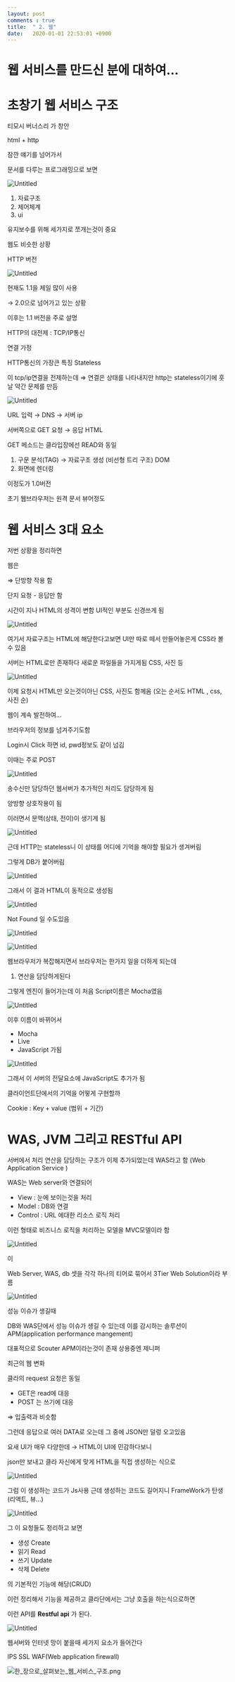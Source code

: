 ```yaml
---
layout: post
comments : true
title:  " 2. 웹"
date:   2020-01-01 22:53:01 +0900
---
```


# **웹 서비스를 만드신 분에 대하여...**

# 초창기 웹 서비스 구조

티모시 버너스리 가 창안 

html + http

잠깐 얘기를 넘어가서

문서를 다루는 프로그래밍으로 보면 

![Untitled](/network/images/network2/Untitled.png)

1. 자료구조
2. 제어체계
3. ui

유지보수를 위해 세가지로 쪼개는것이 중요

웹도 비슷한 상황

HTTP 버전

![Untitled](/network/images/network2/Untitled%201.png)

현재도 1.1을 제일 많이 사용

→ 2.0으로 넘어가고 있는 상황

이후는 1.1 버전을 주로 설명

HTTP의 대전제 : TCP/IP통신

연결 가정

HTTP통신의 가장큰 특징 Stateless

이 tcp/ip연결을 전제하는데 ⇒ 연결은 상태를 나타내지만 http는 stateless이기에 훗날 약간 문제를 만듬

![Untitled](/network/images/network2/Untitled%202.png)

URL 입력 →  DNS → 서버 ip

서버쪽으로 GET 요청 → 응답 HTML 

GET 메소드는 클라입장에선 READ와 동일 

1. 구문 분석(TAG) → 자료구조 생성 (비선형 트리 구조) DOM
2. 화면에 렌더링 

이정도가 1.0버전

초기 웹브라우저는 원격 문서 뷰어정도

# **웹 서비스 3대 요소**

저번 상황을 정리하면 

웹은

⇒ 단방향 작용 함

단지 요청 - 응답만 함

시간이 지나 HTML의 성격이 변함 UI적인 부분도 신경쓰게 됨

![Untitled](/network/images/network2/Untitled%203.png)

여기서 자료구조는 HTML에 해당한다고보면 UI만 따로 떼서 만들어놓은게 CSS라 볼 수 있음 

서버는 HTML로만 존재하다 새로운 파일들을 가지게됨 CSS, 사진 등 

![Untitled](/network/images/network2/Untitled%204.png)

이제 요청시 HTML만 오는것이아닌 CSS, 사진도 함께옴  (오는 순서도 HTML , css, 사진 순)

웹이 계속 발전하여…

브라우저의 정보를 넘겨주기도함

Login시 Click 하면 id, pwd정보도 같이 넘김

이때는 주로 POST

![Untitled](/network/images/network2/Untitled%205.png)

송수신만 담당하던 웹서버가 추가적인 처리도 담당하게 됨 

양방향 상호작용이 됨 

이러면서 문맥(상태, 전이)이 생기게 됨 

![Untitled](/network/images/network2/Untitled%206.png)

근데 HTTP는 stateless니 이 상태를 어디에 기억을 해야할 필요가 생겨버림

그렇게 DB가 붙어버림

![Untitled](/network/images/network2/Untitled%207.png)

그래서 이 결과 HTML이 동적으로 생성됨 

![Untitled](/network/images/network2/Untitled%208.png)

Not Found 일 수도있음

![Untitled](/network/images/network2/Untitled%209.png)

![Untitled](/network/images/network2/Untitled%2010.png)

웹브라우저가 복잡해지면서 브라우저는 한가지 일을 더하게 되는데

1. 연산을 담당하게된다

그렇게 엔진이 들어가는데 이 처음 Script이름은 Mocha였음

![Untitled](/network/images/network2/Untitled%2011.png)

이후 이름이 바뀌어서

- Mocha
- Live
- JavaScript 가됨

![Untitled](/network/images/network2/Untitled%2012.png)

그래서 이 서버의 전달요소에 JavaScript도 추가가 됨

클라이언트단에서의 기억을 어떻게 구현할까

Cookie : Key + value (범위 + 기간)

# **WAS, JVM 그리고 RESTful API**

서버에서 처리 연산을 담당하는 구조가 이제 추가되었는데 WAS라고 함 (Web Application Service )

WAS는 Web server와 연결되어 

- View : 눈에 보이는것을 처리
- Model : DB와 연결
- Control : URL 에대한 리소스 로직 처리

이런 형태로 비즈니스 로직을 처리하는 모델을 MVC모델이라 함 

![Untitled](/network/images/network2/Untitled%2013.png)

이

Web Server, WAS, db 셋을 각각 하나의 티어로 묶어서 3Tier Web Solution이라 부름 

![Untitled](/network/images/network2/Untitled%2014.png)

성능 이슈가 생길때

DB와 WAS단에서 성능 이슈가 생길 수 있는데 이를 감시하는 솔루션이 APM(application performance mangement)

대표적으로 Scouter APM이라는것이 존재 상용중엔 제니퍼

최근의 웹 변화 

클라의 request 요청은 동일 

- GET은 read에 대응
- POST 는 쓰기에 대응

⇒ 입출력과 비슷함

그런데 응답으로 여러 DATA로 오는데 그 중에 JSON만 덜렁 오고있음

요새 UI가 매우 다양한데 → HTML이 UI에 민감하다보니 

json만 보내고 클라 자신에게 맞게 HTML을 직접 생성하는 식으로 

![Untitled](/network/images/network2/Untitled%2015.png)

그럼 이 생성하는 코드가  Js사용 근데 생성하는 코드도 길어지니 FrameWork가 탄생 (리액트, 뷰…)

![Untitled](/network/images/network2/Untitled%2016.png)

그 이 요청들도 정리하고 보면

- 생성 Create
- 읽기 Read
- 쓰기 Update
- 삭제 Delete

의 기본적인 기능에 해당(CRUD)

이런 정리해서 기능을 제공하고 클라단에서는 그냥 호출을 하는식으로하면 

이런 API를 **Restful api** 가 된다.

![Untitled](/network/images/network2/Untitled%2017.png)

웹서버와 인터넷 망이 붙을때 세가지 요소가 들어간다

IPS SSL WAF(Web application firewall)

![한_장으로_살펴보는_웹_서비스_구조.png](network2/%25ED%2595%259C_%25EC%259E%25A5%25EC%259C%25BC%25EB%25A1%259C_%25EC%2582%25B4%25ED%258E%25B4%25EB%25B3%25B4%25EB%258A%2594_%25EC%259B%25B9_%25EC%2584%259C%25EB%25B9%2584%25EC%258A%25A4_%25EA%25B5%25AC%25EC%25A1%25B0.png)